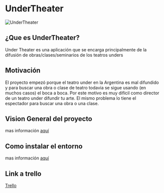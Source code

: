 # UnderTheater
![UnderTheater](https://github.com/javierperini/UnderTheater/blob/master/logo/bowler-1295700_1280.redimensionado.png)

## ¿Que es UnderTheater? 
Under Theater es una aplicación que se encarga principalmente de la difusión de obras/clases/seminarios de los teatros unders

## Motivación
El proyecto empezó porque el teatro under en la Argentina es mal difundido y para buscar una obra o clase de teatro todavia se sigue usando (en muchos casos) el boca a boca. Por este motivo es muy difícil como director de un teatro under difundir  tu arte. El mismo problema lo tiene el espectador para buscar una obra o una clase.

## Vision General del proyecto
mas información [aquí](https://github.com/javierperini/UnderTheater/blob/master/Vision%20general%20del%20proyecto.md)

## Como instalar el entorno
mas información [aquí](https://github.com/javierperini/UnderTheater/blob/master/Como%20Instalar%20el%20entorno.md)

## Link a trello
[Trello](https://trello.com/b/737KQTM9/unq-tip-undertheater)
